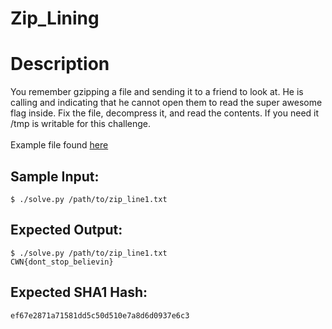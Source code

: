 # Zip_Lining

# Description

<p>You remember gzipping a file and sending it to a friend to look at. He is calling and indicating that he cannot open them to read the super awesome flag inside. Fix the file, decompress it, and read the contents. If you need it /tmp is writable for this challenge.<br/><br/>
Example file found <a href="/static/downloads/zip_line1.txt">here</a></p>

## Sample Input:

```
$ ./solve.py /path/to/zip_line1.txt
```
## Expected Output:

```
$ ./solve.py /path/to/zip_line1.txt
CWN{dont_stop_believin}
```
## Expected SHA1 Hash:

```
ef67e2871a71581dd5c50d510e7a8d6d0937e6c3
```
